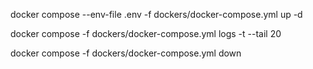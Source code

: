 docker compose --env-file .env -f dockers/docker-compose.yml up -d

docker compose -f dockers/docker-compose.yml logs -t --tail 20

docker compose -f dockers/docker-compose.yml down
